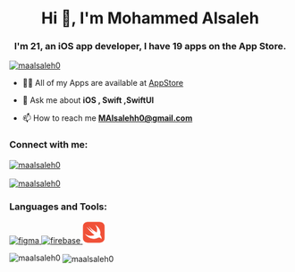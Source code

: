 <h1 align="center">Hi 👋, I'm Mohammed Alsaleh</h1>
<h3 align="center">I'm 21, an iOS app developer, I have 19 apps on the App Store.</h3>

<p align="left"> <a href="https://twitter.com/maalsaleh0" target="blank"><img src="https://img.shields.io/twitter/follow/maalsaleh0?logo=twitter&style=for-the-badge" alt="maalsaleh0" /></a> </p>

- 👨‍💻 All of my Apps are available at [AppStore](https://apps.apple.com/sa/developer/mohammed-alsaleh/id1581466887)

- 💬 Ask me about **iOS , Swift ,SwiftUI**

- 📫 How to reach me **MAlsalehh0@gmail.com**

<h3 align="left">Connect with me:</h3>
<p align="left">
<a href="https://twitter.com/maalsaleh0" target="blank"><img align="center" src="https://raw.githubusercontent.com/rahuldkjain/github-profile-readme-generator/master/src/images/icons/Social/twitter.svg" alt="maalsaleh0" height="30" width="40" /></a>
</p>
<a href="https://www.linkedin.com/in/mohammed-alsaleh-627b40230" target="blank"><img align="center" src="https://upload.wikimedia.org/wikipedia/commons/8/81/LinkedIn_icon.svg" alt="maalsaleh0" height="30" width="40" /></a>
</p>

<h3 align="left">Languages and Tools:</h3>
<p align="left"> <a href="https://www.figma.com/" target="_blank" rel="noreferrer"> <img src="https://www.vectorlogo.zone/logos/figma/figma-icon.svg" alt="figma" width="40" height="40"/> </a> <a href="https://firebase.google.com/" target="_blank" rel="noreferrer"> <img src="https://www.vectorlogo.zone/logos/firebase/firebase-icon.svg" alt="firebase" width="40" height="40"/> </a> <a href="https://developer.apple.com/swift/" target="_blank" rel="noreferrer"> <img src="https://raw.githubusercontent.com/devicons/devicon/master/icons/swift/swift-original.svg" alt="swift" width="40" height="40"/> </a> </p>

<p><img align="left" src="https://github-readme-stats.vercel.app/api/top-langs?username=maalsaleh0&show_icons=true&locale=en&layout=compact" alt="maalsaleh0" /></p>

<p>&nbsp;<img align="center" src="https://github-readme-stats.vercel.app/api?username=maalsaleh0&show_icons=true&locale=en" alt="maalsaleh0" /></p>
